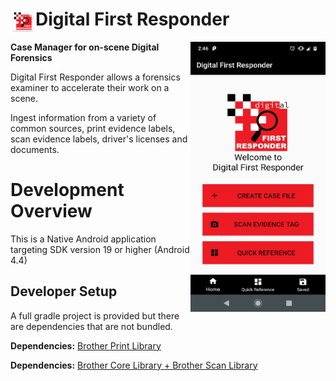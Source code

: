 # Digital First Responder <img align="left" src="./app/src/main/res/drawable-xxxhdpi/ic_launcher.png" data-canonical-src="./app/src/main/res/drawable-xxxhdpi/ic_launcher.png" width="40" height="40"/>

<img align="right" src="./screenshots/screenshot-landing.jpg" data-canonical-src="./screenshots/screenshot-landing.jpg" width="216" height="432"/>

**Case Manager for on-scene Digital Forensics**

Digital First Responder allows a forensics examiner to accelerate their work on a scene.

Ingest information from a variety of common sources, print evidence labels, scan evidence labels, driver's licenses and documents.

# Development Overview

This is a Native Android application targeting SDK version 19 or higher (Android 4.4)

## Developer Setup

A full gradle project is provided but there are dependencies that are not bundled.

**Dependencies:** [Brother Print Library](https://developerprogram.brother-usa.com/sdk-download)

**Dependencies:** [Brother Core Library + Brother Scan Library](https://developerprogram.brother-usa.com/sdk-download)
